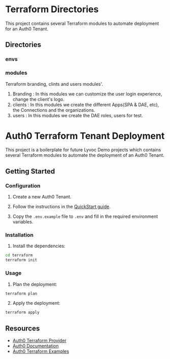 # Terraform Directories
This project contains several Terraform modules to automate deployment for an Auth0 Tenant.

## Directories 
### envs 

### modules 
Terraform branding, clints and users modules'.
1. Branding : In this modules we can customize the user login experience, change the client's logo.
2. clients : In this modules we create the different Apps(SPA & DAE, etc), the Connections and the organizations.
3. users : In this modules we create the DAE roles, users for test.  

# Auth0 Terraform Tenant Deployment

This project is a boilerplate for future Lyvoc Demo projects which contains several Terraform modules to automate the deployment of an Auth0 Tenant.

## Getting Started

### Configuration

1. Create a new Auth0 Tenant.

2. Follow the instructions in the [QuickStart guide](https://github.com/auth0/terraform-provider-auth0/blob/main/docs/guides/quickstart.md).

3. Copy the `.env.example` file to `.env` and fill in the required environment variables.

### Installation

1. Install the dependencies:

```bash
cd terraform
terraform init
```

### Usage

1. Plan the deployment:

```bash
terraform plan
```

2. Apply the deployment:

```bash
terraform apply
```

## Resources

- [Auth0 Terraform Provider](https://registry.terraform.io/providers/auth0/auth0/latest/docs)
- [Auth0 Documentation](https://auth0.com/docs/deploy-monitor/auth0-terraform-provider)
- [Auth0 Terraform Examples](https://github.com/auth0/terraform-provider-auth0/tree/main/examples)
